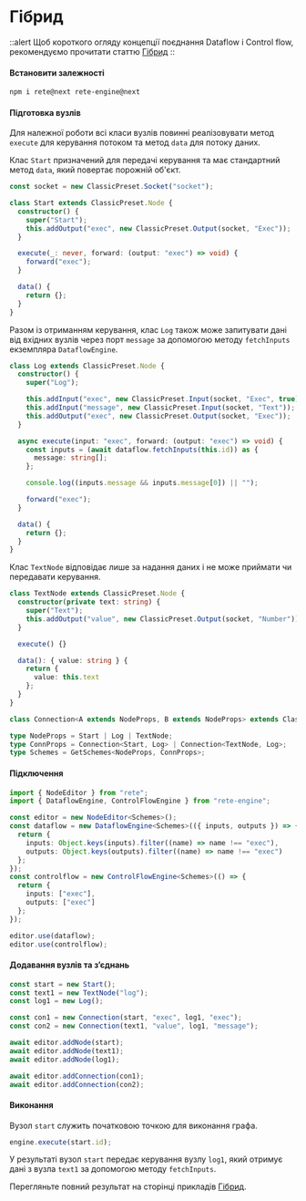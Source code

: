 # Гібрид

::alert
Щоб короткого огляду концепції поєднання Dataflow і Control flow, рекомендуємо прочитати статтю [Гібрид](/uk/docs/concepts/engine#hybrid)
::

#### Встановити залежності

```bash
npm i rete@next rete-engine@next
```

#### Підготовка вузлів

Для належної роботи всі класи вузлів повинні реалізовувати метод `execute` для керування потоком та метод `data` для потоку даних.

Клас `Start` призначений для передачі керування та має стандартний метод `data`, який повертає порожній об'єкт.

```ts
const socket = new ClassicPreset.Socket("socket");

class Start extends ClassicPreset.Node {
  constructor() {
    super("Start");
    this.addOutput("exec", new ClassicPreset.Output(socket, "Exec"));
  }

  execute(_: never, forward: (output: "exec") => void) {
    forward("exec");
  }

  data() {
    return {};
  }
}
```

Разом із отриманням керування, клас `Log` також може запитувати дані від вхідних вузлів через порт `message` за допомогою методу `fetchInputs` екземпляра `DataflowEngine`.

```ts
class Log extends ClassicPreset.Node {
  constructor() {
    super("Log");

    this.addInput("exec", new ClassicPreset.Input(socket, "Exec", true));
    this.addInput("message", new ClassicPreset.Input(socket, "Text"));
    this.addOutput("exec", new ClassicPreset.Output(socket, "Exec"));
  }

  async execute(input: "exec", forward: (output: "exec") => void) {
    const inputs = (await dataflow.fetchInputs(this.id)) as {
      message: string[];
    };

    console.log((inputs.message && inputs.message[0]) || "");

    forward("exec");
  }

  data() {
    return {};
  }
}
```

Клас `TextNode` відповідає лише за надання даних і не може приймати чи передавати керування.

```ts
class TextNode extends ClassicPreset.Node {
  constructor(private text: string) {
    super("Text");
    this.addOutput("value", new ClassicPreset.Output(socket, "Number"));
  }

  execute() {}

  data(): { value: string } {
    return {
      value: this.text
    };
  }
}

class Connection<A extends NodeProps, B extends NodeProps> extends ClassicPreset.Connection<A, B> {}

type NodeProps = Start | Log | TextNode;
type ConnProps = Connection<Start, Log> | Connection<TextNode, Log>;
type Schemes = GetSchemes<NodeProps, ConnProps>;

```

#### Підключення

```ts
import { NodeEditor } from "rete";
import { DataflowEngine, ControlFlowEngine } from "rete-engine";

const editor = new NodeEditor<Schemes>();
const dataflow = new DataflowEngine<Schemes>(({ inputs, outputs }) => {
  return {
    inputs: Object.keys(inputs).filter((name) => name !== "exec"),
    outputs: Object.keys(outputs).filter((name) => name !== "exec")
  };
});
const controlflow = new ControlFlowEngine<Schemes>(() => {
  return {
    inputs: ["exec"],
    outputs: ["exec"]
  };
});

editor.use(dataflow);
editor.use(controlflow);
```

#### Додавання вузлів та з’єднань

```ts
const start = new Start();
const text1 = new TextNode("log");
const log1 = new Log();

const con1 = new Connection(start, "exec", log1, "exec");
const con2 = new Connection(text1, "value", log1, "message");

await editor.addNode(start);
await editor.addNode(text1);
await editor.addNode(log1);

await editor.addConnection(con1);
await editor.addConnection(con2);
```

#### Виконання

Вузол `start` служить початковою точкою для виконання графа.

```ts
engine.execute(start.id);
```

У результаті вузол `start` передає керування вузлу `log1`, який отримує дані з вузла `text1` за допомогою методу `fetchInputs`.

Перегляньте повний результат на сторінці прикладів [Гібрид](/uk/examples/processing/hybrid-engine).
